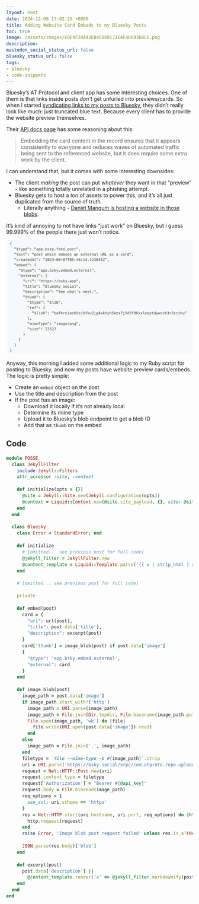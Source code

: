 ```yaml
---
layout: Post
date: 2024-12-08 17:02:25 +0000
title: Adding Website Card Embeds to my Bluesky Posts
toc: true
image: /assets/images/E0F9F28442EB4E069171E4F4D69368CE.png
description: 
mastodon_social_status_url: false
bluesky_status_url: false
tags:
- bluesky
- code-snippets
---
```


Bluesky’s AT Protocol and client app has some interesting choices\. One of them is that links inside posts *don’t* get unfurled into previews/cards\. So when I started [syndicating links to my posts to Bluesky](https://www.joshbeckman.org/blog/crossposting-to-bluesky-from-jekyll), they didn’t really look like much: just truncated blue text\. Because every client has to provide the website preview themselves.

Their [API docs page](https://docs.bsky.app/docs/advanced-guides/posts#website-card-embeds) has some reasoning about this:
> Embedding the card content in the record ensures that it appears consistently to everyone and reduces waves of automated traffic being sent to the referenced website, but it does require some extra work by the client\.

I can understand that, but it comes with some interesting downsides:
- The client *making* the post can put *whatever* they want in that “preview” \- like something totally unrelated in a phishing attempt.
- Bluesky gets to host a *ton* of assets to power this, and it’s all just duplicated from the source of truth.
	- Literally anything \- [Daniel Mangum is hosting a website in those blobs](https://danielmangum.com/posts/this-website-is-hosted-on-bluesky/).

It’s kind of annoying to not have links “just work” on Bluesky, but I guess 99\.999% of the people there just won’t notice\.

![bluesky post preview](/assets/images/E0F9F28442EB4E069171E4F4D69368CE.png)

Anyway, this morning I added some additional logic to my Ruby script for posting to Bluesky, and now my posts have website preview cards/embeds\. The logic is pretty simple:
- Create an `embed` object on the post
- Use the title and description from the post
- If the post has an image:
	- Download it locally if it’s not already local
	- Determine its mime type
	- Upload it to Bluesky’s blob endpoint to get a blob ID
	- Add that as `thumb` on the embed

## Code

```ruby
module POSSE
  class JekyllFilter
    include Jekyll::Filters
    attr_accessor :site, :context

    def initialize(opts = {})
      @site = Jekyll::Site.new(Jekyll.configuration(opts))
      @context = Liquid::Context.new(@site.site_payload, {}, site: @site)
    end
  end

  class Bluesky
    class Error < StandardError; end

    def initialize
      # [omitted... see previous post for full code]
      @jekyll_filter = JekyllFilter.new
      @content_template = Liquid::Template.parse('{{ x | strip_html | strip | escape | truncate: 140}}')
    end

    # [omitted... see previous post for full code]

    private

    def embed(post)
      card = {
        "uri": url(post),
        "title": post.data['title'],
        "description": excerpt(post)
      }
      card['thumb'] = image_blob(post) if post.data['image']
      {
        "$type": 'app.bsky.embed.external',
        "external": card
      }
    end

    def image_blob(post)
      image_path = post.data['image']
      if image_path.start_with?('http')
        image_path = URI.parse(image_path)
        image_path = File.join(Dir.tmpdir, File.basename(image_path.path))
        File.open(image_path, 'wb') do |file|
          file.write(URI.open(post.data['image']).read)
        end
      else
        image_path = File.join('.', image_path)
      end
      filetype = `file --mime-type -b #{image_path}`.strip
      uri = URI.parse('https://bsky.social/xrpc/com.atproto.repo.uploadBlob')
      request = Net::HTTP::Post.new(uri)
      request.content_type = filetype
      request['Authorization'] = "Bearer #{@api_key}"
      request.body = File.binread(image_path)
      req_options = {
        use_ssl: uri.scheme == 'https'
      }
      res = Net::HTTP.start(uri.hostname, uri.port, req_options) do |http|
        http.request(request)
      end
      raise Error, 'Image blob post request failed' unless res.is_a?(Net::HTTPSuccess)

      JSON.parse(res.body)['blob']
    end

    def excerpt(post)
      post.data['description'] ||
        @content_template.render('x' => @jekyll_filter.markdownify(post.content))
    end
  end
end
```

